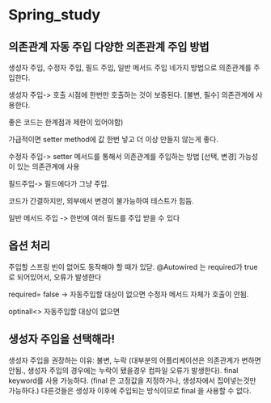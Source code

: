 # Spring_study

의존관계 자동 주입
다양한 의존관계 주입 방법
------------------------
생성자 주입, 수정자 주입, 필드 주입, 일반 메서드 주입 네가지 방법으로 의존관계를 주입한다.

생성자 주입-> 호출 시점에 한번만 호출하는 것이 보증된다. [불변, 필수] 의존관계에 사용한다.

좋은 코드는 한계점과 제한이 있어야함)

가급적이면 setter method에 값 한번 넣고 더 이상 만들지 않는게 좋다.

수정자 주입-> setter 메서드를 통해서 의존관계를 주입하는 방법 [선택, 변경] 가능성이 있는 의존관계에 사용

필드주입-> 필드에다가 그냥 주입.

코드가 간결하지만, 외부에서 변경이 불가능하여 테스트가 힘듬.

일반 메서드 주입 -> 한번에 여러 필드를 주입 받을 수 있다

옵션 처리
---------------------------------------------------------------
주입할 스프링 빈이 없어도 동작해야 할 때가 있닫. @Autowired 는 required가 true로 되어있어서, 오류가 발생한다

required= false -> 자동주입할 대상이 없으면 수정자 메서드 자체가 호출이 안됨.

 

optinall<> 자동주입할 대상이 없으면

생성자 주입을 선택해라!
--------------------------------------------------------
생성자 주입을 권장하는 이유: 불변, 누락 (대부분의 어플리케이션은 의존관계가 변하면 안됨.,
생성자 주입의 경우에는 누락이 됐을경우 컴파일 오류가 발생한다). final keyword를 사용 가능하다.
(final 은 고정값을 지정하거나, 생성자에서 집어넣는것만 가능하다.) 다른것들은 생성자 이후에 주입되는 방식이므로 final 을 사용할 수 없다.

